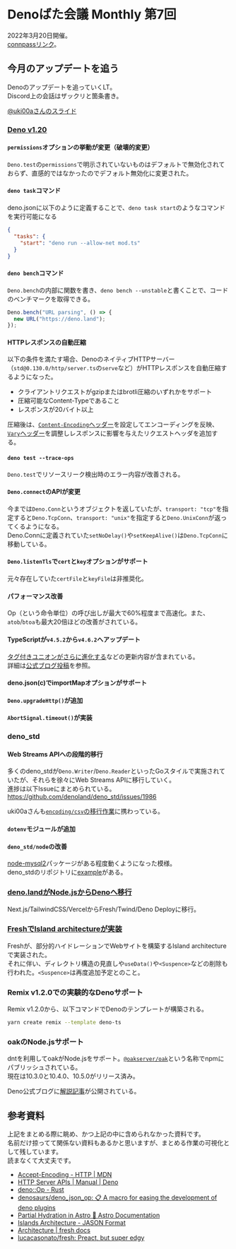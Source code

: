 # Denoばた会議 Monthly 第7回
2022年3月20日開催。  
[connpassリンク](https://deno-ja.connpass.com/event/240316/)。

## 今月のアップデートを追う
Denoのアップデートを追っていくLT。  
Discord上の会話はザックリと箇条書き。

[@uki00aさんのスライド](https://uki00a.github.io/slides/denobata-2022-03-20)

### [Deno v1.20](https://deno.com/blog/v1.20)
#### `permissions`オプションの挙動が変更（破壊的変更）
`Deno.test`の`permissions`で明示されていないものはデフォルトで無効化されておらず、直感的ではなかったのでデフォルト無効化に変更された。

#### `deno task`コマンド
deno.jsonに以下のように定義することで、`deno task start`のようなコマンドを実行可能になる
``` json
{
  "tasks": {
    "start": "deno run --allow-net mod.ts"
  }
}
```

#### `deno bench`コマンド
`Deno.bench`の内部に関数を書き、`deno bench --unstable`と書くことで、コードのベンチマークを取得できる。

``` typescript
Deno.bench("URL parsing", () => {
  new URL("https://deno.land");
});
```

#### HTTPレスポンスの自動圧縮
以下の条件を満たす場合、DenoのネイティブHTTPサーバー（`std@0.130.0/http/server.ts`の`serve`など）がHTTPレスポンスを自動圧縮するようになった。

- クライアントリクエストがgzipまたはbrotli圧縮のいずれかをサポート
- 圧縮可能なContent-Typeであること
- レスポンスが20バイト以上

圧縮後は、[`Content-Encoding`ヘッダー](https://developer.mozilla.org/ja/docs/Web/HTTP/Headers/Content-Encoding)を設定してエンコーディングを反映、[`Vary`ヘッダー](https://developer.mozilla.org/ja/docs/Web/HTTP/Headers/Vary)を調整しレスポンスに影響を与えたリクエストヘッダを追加する。

#### `deno test --trace-ops`
`Deno.test`でリソースリーク検出時のエラー内容が改善される。

#### `Deno.connect`のAPIが変更
今までは`Deno.Conn`というオブジェクトを返していたが、`transport: "tcp"`を指定すると`Deno.TcpConn`、`transport: "unix"`を指定すると`Deno.UnixConn`が返ってくるようになる。  
Deno.Connに定義されていた`setNoDelay()`や`setKeepAlive()`は`Deno.TcpConn`に移動している。

#### `Deno.listenTls`で`cert`と`key`オプションがサポート
元々存在していた`certFile`と`keyFile`は非推奨化。

#### パフォーマンス改善
Op（という命令単位）の呼び出しが最大で60%程度まで高速化。また、`atob`/`btoa`も最大20倍ほどの改善がされている。

#### TypeScriptが`v4.5.2`から`v4.6.2`へアップデート
[タグ付きユニオンがさらに進化する](https://zenn.dev/uhyo/articles/ts-4-6-destructing-unions)などの更新内容が含まれている。  
詳細は[公式ブログ投稿](https://devblogs.microsoft.com/typescript/announcing-typescript-4-6/)を参照。

#### deno.json(c)でimportMapオプションがサポート

#### `Deno.upgradeHttp()`が追加

#### `AbortSignal.timeout()`が実装

### deno_std
#### Web Streams APIへの段階的移行
多くのdeno_stdが`Deno.Writer`/`Deno.Reader`といったGoスタイルで実施されていたが、それらを徐々にWeb Streams APIに移行していく。  
進捗は以下Issueにまとめられている。  
https://github.com/denoland/deno_std/issues/1986

uki00aさんも[`encoding/csv`の移行作業](https://github.com/denoland/deno_std/pull/1993)に携わっている。

#### `dotenv`モジュールが追加

#### `deno_std/node`の改善
[node-mysql2](https://github.com/sidorares/node-mysql2)パッケージがある程度動くようになった模様。  
deno_stdのリポジトリに[example](https://github.com/denoland/deno_std/blob/0.130.0/node/integrationtest/mysql2-example.js)がある。

### [deno.landがNode.jsからDenoへ移行](https://github.com/denoland/dotland/pull/2016)
Next.js/TailwindCSS/VercelからFresh/Twind/Deno Deployに移行。

### [FreshでIsland architectureが実装](https://github.com/lucacasonato/fresh/pull/97)

Freshが、部分的ハイドレーションでWebサイトを構築するIsland architectureで実装された。  
それに伴い、ディレクトリ構造の見直しや`useData()`や`<Suspence>`などの削除も行われた。`<Suspence>`は再度追加予定とのこと。

### Remix v1.2.0での実験的なDenoサポート
Remix v1.2.0から、以下コマンドでDenoのテンプレートが構築される。

``` bash
yarn create remix --template deno-ts
```

### oakのNode.jsサポート
dntを利用してoakがNode.jsをサポート。[`@oakserver/oak`](https://www.npmjs.com/package/@oakserver/oak)という名称でnpmにパブリッシュされている。  
現在は10.3.0と10.4.0、10.5.0がリリース済み。

Deno公式ブログに[解説記事](https://deno.com/blog/dnt-oak)が公開されている。

## 参考資料
上記をまとめる際に眺め、かつ上記の中に含められなかった資料です。  
名前だけ掠ってて関係ない資料もあるかと思いますが、まとめる作業の可視化として残しています。  
読まなくて大丈夫です。

- [Accept-Encoding - HTTP | MDN](https://developer.mozilla.org/ja/docs/Web/HTTP/Headers/Accept-Encoding)
- [HTTP Server APIs | Manual | Deno](https://deno.land/manual@v1.20.1/runtime/http_server_apis#automatic-body-compression)
- [deno::Op - Rust](https://docs.rs/deno/0.3.10/deno/type.Op.html)
- [denosaurs/deno_json_op: 📋 A macro for easing the development of deno plugins](https://github.com/denosaurs/deno_json_op)
- [Partial Hydration in Astro 🚀 Astro Documentation](https://docs.astro.build/en/core-concepts/component-hydration/#concept-island-architecture)
- [Islands Architecture - JASON Format](https://jasonformat.com/islands-architecture/)
- [Architecture | fresh docs](https://fresh.deno.dev/docs/concepts/architechture)
- [lucacasonato/fresh: Preact, but super edgy](https://github.com/lucacasonato/fresh/)
